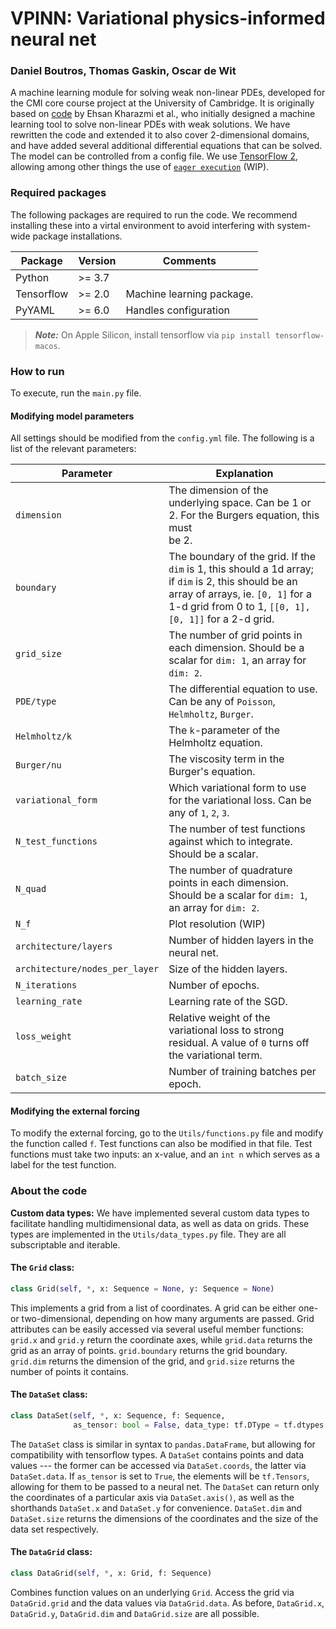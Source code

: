 # VPINN: Variational physics-informed neural net 
### Daniel Boutros, Thomas Gaskin, Oscar de Wit

A machine learning module for solving weak non-linear PDEs, developed for the CMI
core course project at the University of Cambridge. It is originally based on [code](https://github.com/ehsankharazmi/hp-VPINNs) 
by Ehsan Kharazmi et al., who initially designed a machine learning tool to solve 
non-linear PDEs with weak solutions. We have rewritten the code and extended it to also cover 2-dimensional domains, 
and have added several additional differential equations that can be solved. The model can be controlled from a config file. 
We use [TensorFlow 2](https://www.tensorflow.org/guide), allowing among other things 
the use of [`eager execution`](https://www.tensorflow.org/guide/function) (WIP).


### Required packages

The following packages are required to run the code. We recommend installing these
into a virtal environment to avoid interfering with system-wide package installations.

| Package        | Version | Comments                   |
|----------------|---------|----------------------------|
| Python         | \>= 3.7 |                            |
| Tensorflow     | \>= 2.0 | Machine learning package.  |
| PyYAML         | \>= 6.0 | Handles configuration      |

> **_Note:_**  On Apple Silicon, install tensorflow via `pip install tensorflow-macos`.
> 
### How to run
To execute, run the `main.py` file.
#### Modifying model parameters
All settings should be modified from the `config.yml` file. The following is a list of the relevant parameters:

| Parameter                      | Explanation                                                                                                                                                                                                   |
|--------------------------------|---------------------------------------------------------------------------------------------------------------------------------------------------------------------------------------------------------------|
| `dimension`                    | The dimension of the underlying space. Can be 1 or 2. For the Burgers equation, this must <br/>be 2.                                                                                                          |
| `boundary`                     | The boundary of the grid. If the `dim` is 1, this should a 1d array; if `dim` is 2, this should be an array of arrays, ie. ```[0, 1]``` for a 1-d grid from 0 to 1, ```[[0, 1], [0, 1]]``` for a 2-d grid.    |
| `grid_size`                    | The number of grid points in each dimension. Should be a scalar for `dim: 1`, an array for `dim: 2`.                                                                                                          |
| `PDE/type`                     | The differential equation to use. Can be any of `Poisson`, `Helmholtz`, `Burger`.                                                                                                                             |
| `Helmholtz/k`                  | The `k`-parameter of the Helmholtz equation.                                                                                                                                                                  |
| `Burger/nu`                    | The viscosity term in the Burger's equation.                                                                                                                                                                  |
| `variational_form`             | Which variational form to use for the variational loss. Can be any of `1`, `2`, `3`.                                                                                                                          |
| `N_test_functions`             | The number of test functions against which to integrate. Should be a scalar.                                                                                                                                  |
| `N_quad`                       | The number of quadrature points in each dimension. Should be a scalar for `dim: 1`, an array for `dim: 2`.                                                                                                    |
| `N_f`                          | Plot resolution (WIP)                                                                                                                                                                                         |
| `architecture/layers`          | Number of hidden layers in the neural net.                                                                                                                                                                    |
| `architecture/nodes_per_layer` | Size of the hidden layers.                                                                                                                                                                                    |
| `N_iterations`                 | Number of epochs.                                                                                                                                                                                             |
| `learning_rate`                | Learning rate of the SGD.                                                                                                                                                                                     |
| `loss_weight`                  | Relative weight of the variational loss to strong residual. A value of `0` turns off the variational term.                                                                                                    |
| `batch_size`                   | Number of training batches per epoch.                                                                                                                                                                         |

#### Modifying the external forcing
To modify the external forcing, go to the `Utils/functions.py` file and modify the function called `f`. Test functions can also 
be modified in that file. Test functions must take two inputs: an x-value, and an `int n` which serves as 
a label for the test function.

### About the code

**Custom data types:** We have implemented several custom data types to facilitate handling
multidimensional data, as well as data on grids. These types are implemented in the `Utils/data_types.py`
file. They are all subscriptable and iterable.

#### The `Grid` class:
```python
class Grid(self, *, x: Sequence = None, y: Sequence = None)
```
This implements a grid from a list of coordinates. A grid can be either one- or two-dimensional, 
depending on how many arguments are passed. Grid attributes can be easily accessed via several useful
member functions: ```grid.x``` and ```grid.y``` return the coordinate axes, while ```grid.data```
returns the grid as an array of points. ```grid.boundary``` returns the grid boundary. ```grid.dim``` returns the 
dimension of the grid, and ```grid.size``` returns the number of points it contains.

#### The `DataSet` class:
```python
class DataSet(self, *, x: Sequence, f: Sequence,
              as_tensor: bool = False, data_type: tf.DType = tf.dtypes.float64)
```
The `DataSet` class is similar in syntax to `pandas.DataFrame`, but allowing for compatibility with 
tensorflow types. A `DataSet` contains points and data values --- the former can be accessed via 
`DataSet.coords`, the latter via `DataSet.data`. If `as_tensor` is set to `True`, the elements will be 
`tf.Tensors`, allowing for them to be passed to a neural net. The `DataSet` can return only the coordinates of 
a particular axis via `DataSet.axis()`, as well as the shorthands `DataSet.x` and `DataSet.y` for convenience.
`DataSet.dim` and `DataSet.size` returns the dimensions of the coordinates and the size of the data set respectively.

#### The `DataGrid` class:
```python
class DataGrid(self, *, x: Grid, f: Sequence)
```
Combines function values on an underlying `Grid`. Access the grid via `DataGrid.grid` and the data values via 
`DataGrid.data`. As before, `DataGrid.x`, `DataGrid.y`, `DataGrid.dim` and `DataGrid.size` are all possible.